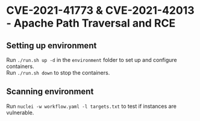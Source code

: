 # CVE-2021-41773 & CVE-2021-42013 - Apache Path Traversal and RCE
## Setting up environment
Run ```./run.sh up -d``` in the ```environment``` folder to set up and configure containers.  
Run ```./run.sh down``` to stop the containers.

## Scanning environment
Run ```nuclei -w workflow.yaml -l targets.txt``` to test if instances are vulnerable.
